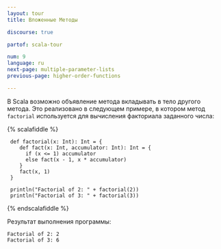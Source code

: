 ```yaml
---
layout: tour
title: Вложенные Методы

discourse: true

partof: scala-tour

num: 9
language: ru
next-page: multiple-parameter-lists
previous-page: higher-order-functions

---
```


В Scala возможно объявление метода вкладывать в тело другого метода. Это реализовано в следующем примере, в котором метод `factorial` используется для вычисления факториала заданного числа:

{% scalafiddle %}
```tut
 def factorial(x: Int): Int = {
    def fact(x: Int, accumulator: Int): Int = {
      if (x <= 1) accumulator
      else fact(x - 1, x * accumulator)
    }  
    fact(x, 1)
 }

 println("Factorial of 2: " + factorial(2))
 println("Factorial of 3: " + factorial(3))
```
{% endscalafiddle %}

Результат выполнения программы:

```
Factorial of 2: 2
Factorial of 3: 6
```
